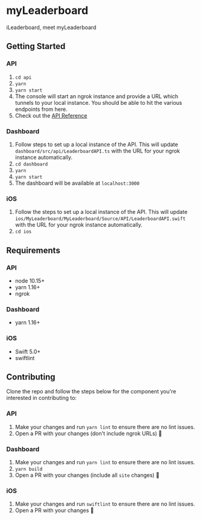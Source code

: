 # myLeaderboard
iLeaderboard, meet myLeaderboard

## Getting Started

### API

1. `cd api`
2. `yarn`
3. `yarn start`
4. The console will start an ngrok instance and provide a URL which tunnels to your local instance. You should be able to hit the various endpoints from here.
5. Check out the [API Reference](/api/README.md)

### Dashboard

1. Follow steps to set up a local instance of the API. This will update `dashboard/src/api/LeaderboardAPI.ts` with the URL for your ngrok instance automatically.
2. `cd dashboard`
3. `yarn`
4. `yarn start`
5. The dashboard will be available at `localhost:3000`

### iOS

1. Follow the steps to set up a local instance of the API. This will update `ios/MyLeaderboard/MyLeaderboard/Source/API/LeaderboardAPI.swift` with the URL for your ngrok instance automatically.
2. `cd ios`

## Requirements

### API

* node 10.15+
* yarn 1.16+
* ngrok

### Dashboard

* yarn 1.16+

### iOS

* Swift 5.0+
* swiftlint

## Contributing

Clone the repo and follow the steps below for the component you're interested in contributing to:

### API


1. Make your changes and run `yarn lint` to ensure there are no lint issues.
2. Open a PR with your changes (don't include ngrok URLs) 🎉

### Dashboard


1. Make your changes and run `yarn lint` to ensure there are no lint issues.
2. `yarn build`
3. Open a PR with your changes (include all `site` changes) 🎉

### iOS


1. Make your changes and run `swiftlint` to ensure there are no lint issues.
2. Open a PR with your changes 🎉
